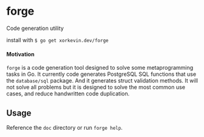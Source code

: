 # forge

Code generation utility

install with `$ go get xorkevin.dev/forge`

#### Motivation

`forge` is a code generation tool designed to solve some metaprogramming tasks
in Go. It currently code generates PostgreSQL SQL functions that use the
`database/sql` package. And it generates struct validation methods. It will not
solve all problems but it is designed to solve the most common use cases, and
reduce handwritten code duplication.

## Usage

Reference the `doc` directory or run `forge help`.
